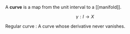 A **curve** is a map from the unit interval to a [[manifold]].

$$
\gamma : I \to X
$$

Regular curve
: A curve whose derivative never vanishes.